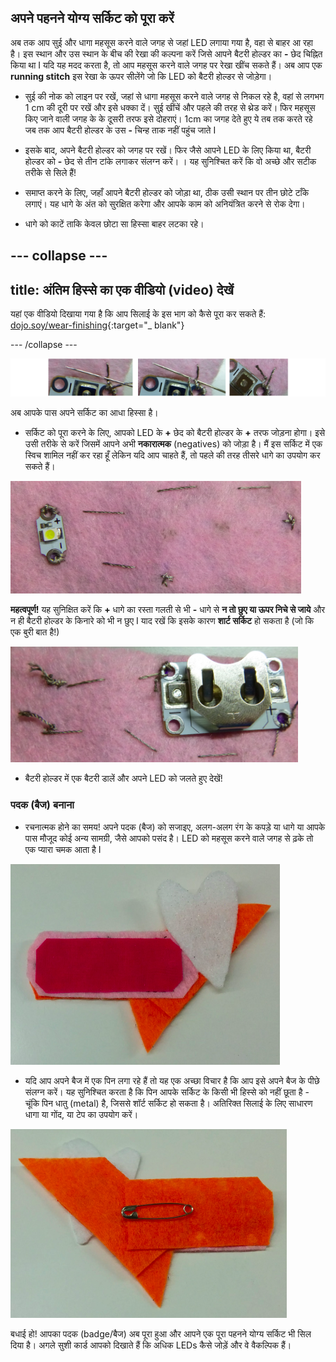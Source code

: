 ## अपने पहनने योग्य सर्किट को पूरा करें

अब तक आप सुई और धागा महसूस करने वाले जगह से जहां LED लगाया गया है, वहा से बाहर आ रहा है। इस स्थान और उस स्थान के बीच की रेखा की कल्पना करें जिसे आपने बैटरी होल्डर का **-** छेद चिह्नित किया था I यदि यह मदद करता है, तो आप महसूस करने वाले जगह पर रेखा खींच सकते हैं। अब आप एक **running stitch** इस रेखा के ऊपर सीलेंगे जो कि LED को बैटरी होल्डर से जोड़ेगा।

+ सुई की नोक को लाइन पर रखें, जहां से धागा महसूस करने वाले जगह से निकल रहे है, वहां से लगभग 1 cm की दूरी पर रखें और इसे धक्का दें। सुई खींचें और पहले की तरह से थ्रेड करें। फिर महसूस किए जाने वाली जगह के के दूसरी तरफ इसे दोहराएं। 1cm का जगह देते हुए ये तब तक करते रहे जब तक आप बैटरी होल्डर के उस **-** चिन्ह ताक नहीं पहुंच जाते I

+ इसके बाद, अपने बैटरी होल्डर को जगह पर रखें। फिर जैसे आपने LED के लिए किया था, बैटरी होल्डर को **-** छेद से तीन टांके लगाकर संलग्न करें। । यह सुनिश्चित करें कि वो अच्छे और सटीक तरीके से सिले हैं!

+ समाप्त करने के लिए, जहाँ आपने बैटरी होल्डर को जोड़ा था, ठीक उसी स्थान पर तीन छोटे टाँके लगाएं। यह धागे के अंत को सुरक्षित करेगा और आपके काम को अनियंत्रित करने से रोक देगा।

+ धागे को काटें ताकि केवल छोटा सा हिस्सा बाहर लटका रहे।

--- collapse ---
---
title: अंतिम हिस्से का एक वीडियो (video) देखें
---

यहां एक वीडियो दिखाया गया है कि आप सिलाई के इस भाग को कैसे पूरा कर सकते हैं: [dojo.soy/wear-finishing](http://dojo.soy/wear-finishing){:target="_ blank"}

--- /collapse ---

 ![](images/tiny_stitches_triple_80_650.png)

अब आपके पास अपने सर्किट का आधा हिस्सा है।

+ सर्किट को पूरा करने के लिए, आपको LED के **+** छेद को बैटरी होल्डर के **+** तरफ जोड़ना होगा। इसे उसी तरीके से करें जिसमें आपने अभी **नकारात्मक** (negatives) को जोड़ा है। मैं इस सर्किट में एक स्विच शामिल नहीं कर रहा हूँ लेकिन यदि आप चाहते हैं, तो पहले की तरह तीसरे धागे का उपयोग कर सकते हैं।

![](images/sewing_complete_front.png)

  **महत्वपूर्ण!** यह सुनिक्षित करें कि **+** धागे का रस्ता गलती से भी **-** धागे से **न तो छुए या ऊपर निचे से जाये** और न ही बैटरी होल्डर के किनारे को भी न छुए I याद रखें कि इसके कारण **शार्ट सर्किट** हो सकता है (जो कि एक बुरी बात है!)

![](images/sewing_complete_back.png)

+ बैटरी होल्डर में एक बैटरी डालें और अपने LED को जलते हुए देखें!

### पदक (बैज) बनाना

+ रचनात्मक होने का समय! अपने पदक (बैज) को सजाइए, अलग-अलग रंग के कपड़े या धागे या आपके पास मौजूद कोई अन्य सामग्री, जैसे आपको पसंद है। LED को महसूस करने वाले जगह से ढ़के तो एक प्यारा चमक आता है I

![](images/badge_front.png)

+ यदि आप अपने बैज में एक पिन लगा रहे हैं तो यह एक अच्छा विचार है कि आप इसे अपने बैज के पीछे संलग्न करें। यह सुनिश्चित करता है कि पिन आपके सर्किट के किसी भी हिस्से को नहीं छूता है - चूंकि पिन धातु (metal) है, जिससे शॉर्ट सर्किट हो सकता है। अतिरिक्त सिलाई के लिए साधारण धागा या गोंद, या टेप का उपयोग करें।

![](images/badge_back.png)

बधाई हो! आपका पदक (badge/बैज) अब पूरा हुआ और आपने एक पूरा पहनने योग्य सर्किट भी सिल दिया है। अगले सुशी कार्ड आपको दिखाते हैं कि अधिक LEDs कैसे जोड़ें और वे वैकल्पिक हैं।
